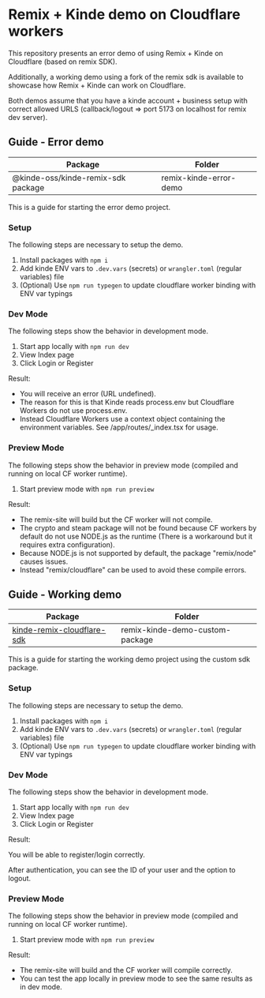# Remix + Kinde demo on Cloudflare workers

This repository presents an error demo of using Remix + Kinde on Cloudflare (based on remix SDK).

Additionally, a working demo using a fork of the remix sdk is available to showcase how Remix + Kinde can work on Cloudflare.

Both demos assume that you have a kinde account + business setup with correct allowed URLS (callback/logout => port 5173 on localhost for remix dev server).

## Guide - Error demo 
| Package      | Folder |
| ----------- | ----------- |
| @kinde-oss/kinde-remix-sdk package      | remix-kinde-error-demo       |

This is a guide for starting the error demo project.

### Setup

The following steps are necessary to setup the demo.

1. Install packages with `npm i`
2. Add kinde ENV vars to `.dev.vars` (secrets) or `wrangler.toml` (regular variables) file
3. (Optional) Use `npm run typegen` to update cloudflare worker binding with ENV var typings

### Dev Mode

The following steps show the behavior in development mode.

1. Start app locally with `npm run dev`
2. View Index page
3. Click Login or Register

Result:

- You will receive an error (URL undefined).
- The reason for this is that Kinde reads process.env but Cloudflare Workers do not use process.env.
- Instead Cloudflare Workers use a context object containing the environment variables. See /app/routes/\_index.tsx for usage.

### Preview Mode

The following steps show the behavior in preview mode (compiled and running on local CF worker runtime).

1. Start preview mode with `npm run preview`

Result:
- The remix-site will build but the CF worker will not compile.
- The crypto and steam package will not be found because CF workers by default do not use NODE.js as the runtime (There is a workaround but it requires extra configuration).
- Because NODE.js is not supported by default, the package "remix/node" causes issues.
- Instead "remix/cloudflare" can be used to avoid these compile errors.

## Guide - Working demo 
| Package      | Folder |
| ----------- | ----------- |
| [kinde-remix-cloudflare-sdk](https://github.com/Konstantin-tr/kinde-remix-cloudflare-sdk)      | remix-kinde-demo-custom-package      |

This is a guide for starting the working demo project using the custom sdk package.

### Setup

The following steps are necessary to setup the demo.

1. Install packages with `npm i`
2. Add kinde ENV vars to `.dev.vars` (secrets) or `wrangler.toml` (regular variables) file
3. (Optional) Use `npm run typegen` to update cloudflare worker binding with ENV var typings

### Dev Mode

The following steps show the behavior in development mode.

1. Start app locally with `npm run dev`
2. View Index page
3. Click Login or Register

Result:

You will be able to register/login correctly.

After authentication, you can see the ID of your user and the option to logout.

### Preview Mode

The following steps show the behavior in preview mode (compiled and running on local CF worker runtime).

1. Start preview mode with `npm run preview`

Result:
- The remix-site will build and the CF worker will compile correctly.
- You can test the app locally in preview mode to see the same results as in dev mode.
